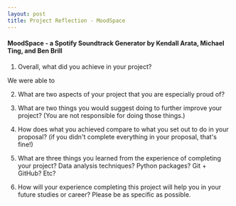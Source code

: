 ```yaml
---
layout: post
title: Project Reflection - MoodSpace
---
```


#### MoodSpace - a Spotify Soundtrack Generator by Kendall Arata, Michael Ting, and Ben Brill

1. Overall, what did you achieve in your project?

We were able to

2. What are two aspects of your project that you are especially proud of?

3. What are two things you would suggest doing to further improve your project? (You are not responsible for doing those things.) 

4. How does what you achieved compare to what you set out to do in your proposal? (if you didn't complete everything in your proposal, that's fine!)

5. What are three things you learned from the experience of completing your project? Data analysis techniques? Python packages? Git + GitHub? Etc?

6. How will your experience completing this project will help you in your future studies or career? Please be as specific as possible.
